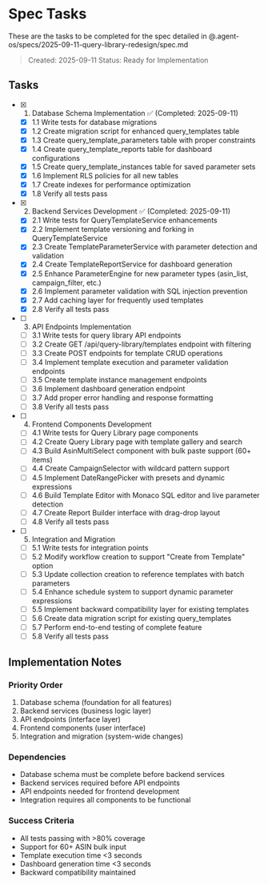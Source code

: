 # Spec Tasks

These are the tasks to be completed for the spec detailed in @.agent-os/specs/2025-09-11-query-library-redesign/spec.md

> Created: 2025-09-11
> Status: Ready for Implementation

## Tasks

- [x] 1. Database Schema Implementation ✅ (Completed: 2025-09-11)
  - [x] 1.1 Write tests for database migrations
  - [x] 1.2 Create migration script for enhanced query_templates table
  - [x] 1.3 Create query_template_parameters table with proper constraints
  - [x] 1.4 Create query_template_reports table for dashboard configurations
  - [x] 1.5 Create query_template_instances table for saved parameter sets
  - [x] 1.6 Implement RLS policies for all new tables
  - [x] 1.7 Create indexes for performance optimization
  - [x] 1.8 Verify all tests pass

- [x] 2. Backend Services Development ✅ (Completed: 2025-09-11)
  - [x] 2.1 Write tests for QueryTemplateService enhancements
  - [x] 2.2 Implement template versioning and forking in QueryTemplateService
  - [x] 2.3 Create TemplateParameterService with parameter detection and validation
  - [x] 2.4 Create TemplateReportService for dashboard generation
  - [x] 2.5 Enhance ParameterEngine for new parameter types (asin_list, campaign_filter, etc.)
  - [x] 2.6 Implement parameter validation with SQL injection prevention
  - [x] 2.7 Add caching layer for frequently used templates
  - [x] 2.8 Verify all tests pass

- [ ] 3. API Endpoints Implementation
  - [ ] 3.1 Write tests for query library API endpoints
  - [ ] 3.2 Create GET /api/query-library/templates endpoint with filtering
  - [ ] 3.3 Create POST endpoints for template CRUD operations
  - [ ] 3.4 Implement template execution and parameter validation endpoints
  - [ ] 3.5 Create template instance management endpoints
  - [ ] 3.6 Implement dashboard generation endpoint
  - [ ] 3.7 Add proper error handling and response formatting
  - [ ] 3.8 Verify all tests pass

- [ ] 4. Frontend Components Development
  - [ ] 4.1 Write tests for Query Library page components
  - [ ] 4.2 Create Query Library page with template gallery and search
  - [ ] 4.3 Build AsinMultiSelect component with bulk paste support (60+ items)
  - [ ] 4.4 Create CampaignSelector with wildcard pattern support
  - [ ] 4.5 Implement DateRangePicker with presets and dynamic expressions
  - [ ] 4.6 Build Template Editor with Monaco SQL editor and live parameter detection
  - [ ] 4.7 Create Report Builder interface with drag-drop layout
  - [ ] 4.8 Verify all tests pass

- [ ] 5. Integration and Migration
  - [ ] 5.1 Write tests for integration points
  - [ ] 5.2 Modify workflow creation to support "Create from Template" option
  - [ ] 5.3 Update collection creation to reference templates with batch parameters
  - [ ] 5.4 Enhance schedule system to support dynamic parameter expressions
  - [ ] 5.5 Implement backward compatibility layer for existing templates
  - [ ] 5.6 Create data migration script for existing query_templates
  - [ ] 5.7 Perform end-to-end testing of complete feature
  - [ ] 5.8 Verify all tests pass

## Implementation Notes

### Priority Order
1. Database schema (foundation for all features)
2. Backend services (business logic layer)
3. API endpoints (interface layer)
4. Frontend components (user interface)
5. Integration and migration (system-wide changes)

### Dependencies
- Database schema must be complete before backend services
- Backend services required before API endpoints
- API endpoints needed for frontend development
- Integration requires all components to be functional

### Success Criteria
- All tests passing with >80% coverage
- Support for 60+ ASIN bulk input
- Template execution time <3 seconds
- Dashboard generation time <3 seconds
- Backward compatibility maintained